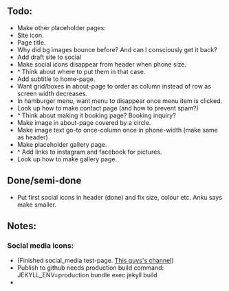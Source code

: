 ## Todo: 
* Make other placeholder pages: 
* Site icon.
* Page title.
* Why did bg images bounce before? And can I consciously get it back?
* Add draft site to social 
* Make social icons disappear from header when phone size.
* ^ Think about where to put them in that case.
* Add subtitle to home-page.
* Want grid/boxes in about-page to order as column instead of row as screen width decreases.
* In hamburger menu, want menu to disappear once menu item is clicked.
* Look up how to make contact page (and how to prevent spam?)
* ^ Think about making it booking page? Booking inquiry?
* Make image in about-page covered by a circle.
* Make image text go-to once-column once in phone-width (make same as header)
* Make placeholder gallery page.
* ^ Add links to instagram and facebook for pictures.
* Look up how to make gallery page.


## Done/semi-done
* Put first social icons in header (done) and fix size, colour etc. Anku says make smaller. 

## Notes:

### Social media icons:
* (Finished social_media test-page. [This guys's channel](https://www.youtube.com/channel/UCDCHcqyeQgJ-jVSd6VJkbCw))
* Publish to github needs production build command: JEKYLL_ENV=production bundle exec jekyll build
* 


